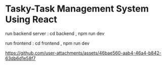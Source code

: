 ﻿# Tasky-Task Management System Using React 

 run backend server : cd backend , npm run dev

 run frontend : cd frontend , npm run dev

 




https://github.com/user-attachments/assets/46bae560-aab4-46a4-b842-63db6d1e58f7

